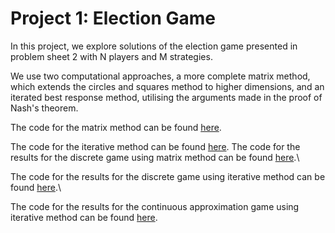 # Project 1: Election Game

In this project, we explore solutions of the election game presented in problem sheet 2 with N players and M strategies. 

We use two computational approaches, a more complete matrix method, which extends the circles and squares method to higher dimensions, and an iterated best response method, utilising the arguments made in the proof of Nash's theorem.

The code for the matrix method can be found [here](https://github.com/l-khali/project_1_election_game/blob/main/matrix_method_functions.py). 

The code for the iterative method can be found [here](https://github.com/l-khali/project_1_election_game/blob/main/iterative_method_functions.py). 
The code for the results for the discrete game using matrix method can be found [here](https://github.com/l-khali/project_1_election_game/blob/main/matrix_method_results.ipynb).\

The code for the results for the discrete game using iterative method can be found [here](https://github.com/l-khali/project_1_election_game/blob/main/iterative_method_results.ipynb).\

The code for the results for the continuous approximation game using iterative method can be found [here](https://github.com/l-khali/project_1_election_game/blob/main/iterative_method_results_continuous.ipynb).

